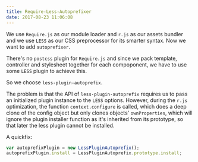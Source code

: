 ```yaml
---
title: Require-Less-Autoprefixer
date: 2017-08-23 11:06:08
---
```


We use `Require.js` as our module loader and `r.js` as our assets bundler and we use `LESS` as our CSS preprocessor for its smarter syntax. Now we want to add `autoprefixer`.

There's no `postcss` plugin for `Require.js` and since we pack template, controller and stylesheet together for each compoponent, we have to use some `LESS` plugin to achieve this.

So we choose `less-plugin-autoprefix`.

The problem is that the API of `less-plugin-autoprefix` requires us to pass an initialized plugin instance to the `LESS` options. However, during the `r.js` optimization, the function `context.configure` is called, which does a deep clone of the config object but only clones objects' `ownProperties`, which will ignore the plugin installer function as it's inherited from its prototype, so that later the less plugin cannot be installed.

A quickfix:
```js
var autoprefixPlugin = new LessPluginAutoprefix();
autoprefixPlugin.install = LessPluginAutoprefix.prototype.install;
```
